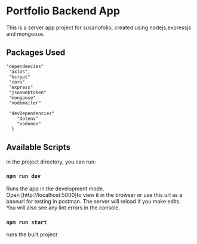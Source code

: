 # Portfolio Backend App
This is a server app project for susanofolio, created using nodejs,expressjs and mongoose.
## Packages Used
```
"dependencies"
 "axios",
 "bcrypt"
 "cors"
 "express"
 "jsonwebtoken"
 "mongoose"
 "nodemailer"
 
 "devDependencies"
    "dotenv"
    "nodemon"
  }
```
## Available Scripts
In the project directory, you can run:
### `npm run dev`
Runs the app in the development mode.\
Open [http://localhost:5000]to view it in the browser or use this url as a baseurl for testing in postman.
The server will reload if you make edits.\
You will also see any lint errors in the console.
### `npm run start`
runs the built project
